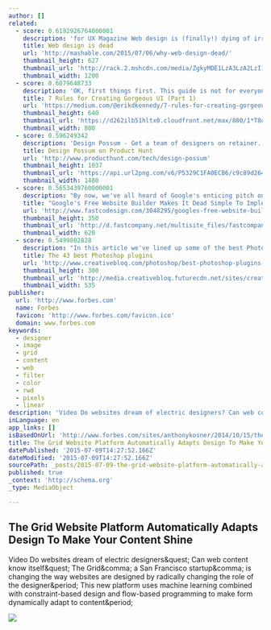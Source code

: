 ```yaml
---
author: []
related:
  - score: 0.6192926764000001
    description: 'for UX Magazine Web design is (finally!) dying of irrelevance. Web pages themselves are no longer the center of the Internet experience, which is why designers need to move on to the next challenges - products and ecosystems - if they want to stay relevant.'
    title: Web design is dead
    url: 'http://mashable.com/2015/07/06/why-web-design-dead/'
    thumbnail_height: 627
    thumbnail_url: 'http://rack.2.mshcdn.com/media/ZgkyMDE1LzA3LzA2LzI1L3dlYi4xZmFmMi5qcGcKcAl0aHVtYgkxMjAweDYyNyMKZQlqcGc/89c90c0d/0df/web.jpg'
    thumbnail_width: 1200
  - score: 0.6079648733
    description: 'OK, first things first. This guide is not for everyone. Who is this guide for? Developers who want to be able to design their own good-looking UI in a pinch. UX designers who want their portfolio to look better than a Pentagon PowerPoint.'
    title: 7 Rules for Creating Gorgeous UI (Part 1)
    url: 'https://medium.com/@erikdkennedy/7-rules-for-creating-gorgeous-ui-part-1-559d4e805cda'
    thumbnail_height: 640
    thumbnail_url: 'https://d262ilb51hltx0.cloudfront.net/max/800/1*T8ocdmCbacNGy4cIz1irmQ.jpeg'
    thumbnail_width: 800
  - score: 0.596249342
    description: 'Design Possum - Get a team of designers on retainer.. Posted by Grégoire Gilbert, on Product Hunt.'
    title: Design Possum on Product Hunt
    url: 'http://www.producthunt.com/tech/design-possum'
    thumbnail_height: 1037
    thumbnail_url: 'https://api.url2png.com/v6/P5329C1FA0ECB6/c9c89d2640096eda3cd0c0d84b31645f/png/?url=http%3A%2F%2Fdesignpossum.com'
    thumbnail_width: 1480
  - score: 0.5653439760000001
    description: "By now, we've all heard of Google's enticing pitch on Material Design -their design language that re-imagines the pieces of user interface as real, physical objects. But while Google offers tools for any Android developer to build an app that adheres to Material Design standards, what if you just want to make a snazzy, Material Design website?"
    title: "Google's Free Website Builder Makes It Dead Simple To Implement Material Design"
    url: 'http://www.fastcodesign.com/3048295/googles-free-website-builder-makes-it-dead-simple-to-implement-material-design'
    thumbnail_height: 350
    thumbnail_url: 'http://d.fastcompany.net/multisite_files/fastcompany/imagecache/620x350/poster/2015/07/3048295-poster-p-1-googles-free-website-builder-creates-material-design-sites-fast.jpg'
    thumbnail_width: 620
  - score: 0.5499802828
    description: "In this article we've lined up some of the best Photoshop plugins available for Adobe Creative Cloud's photo editing giant. Photoshop is an amazing tool - capable of producing sublime images, high-quality video and even create very passable 3D renders."
    title: The 43 best Photoshop plugins
    url: 'http://www.creativebloq.com/photoshop/best-photoshop-plugins-912722'
    thumbnail_height: 300
    thumbnail_url: 'http://media.creativebloq.futurecdn.net/sites/creativebloq.com/files/imagecache/v2_article_image/articles/article/2014/03/filterforge-prime.jpg'
    thumbnail_width: 535
publisher:
  url: 'http://www.forbes.com'
  name: Forbes
  favicon: 'http://www.forbes.com/favicon.ico'
  domain: www.forbes.com
keywords:
  - designer
  - image
  - grid
  - content
  - web
  - filter
  - color
  - rwd
  - pixels
  - linear
description: 'Video Do websites dream of electric designers? Can web content know itself? The Grid, a San Francisco startup, is changing the way websites are designed by radically changing the role of the designer. This new platform uses machine learning combined with constraint-based design and flow-based programming to make form dynamically adapt to content.'
inLanguage: en
app_links: []
isBasedOnUrl: 'http://www.forbes.com/sites/anthonykosner/2014/10/15/the-grid-website-platform-automatically-adapts-design-to-make-your-content-shine/'
title: The Grid Website Platform Automatically Adapts Design To Make Your Content Shine
datePublished: '2015-07-09T14:27:52.166Z'
dateModified: '2015-07-09T14:27:52.166Z'
sourcePath: _posts/2015-07-09-the-grid-website-platform-automatically-adapts-design-to-mak.md
published: true
_context: 'http://schema.org'
_type: MediaObject

---
```

<article style=""><h1>The Grid Website Platform Automatically Adapts Design To Make Your Content Shine</h1><p>Video Do websites dream of electric designers&amp;quest; Can web content know itself&amp;quest; The Grid&amp;comma; a San Francisco startup&amp;comma; is changing the way websites are designed by radically changing the role of the designer&amp;period; This new platform uses machine learning combined with constraint-based design and flow-based programming to make form dynamically adapt to content&amp;period;</p><img src="http://blogs-images.forbes.com/anthonykosner/files/2014/10/the_grid-designs_tiled_logo.jpg" /></article>